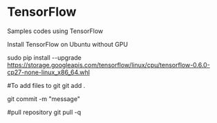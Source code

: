# TensorFlow
Samples codes using TensorFlow

Install TensorFlow on Ubuntu without GPU

sudo pip install --upgrade https://storage.googleapis.com/tensorflow/linux/cpu/tensorflow-0.6.0-cp27-none-linux_x86_64.whl

#To add files to git
git add .

git commit -m "message"

#pull repository
git pull -q





